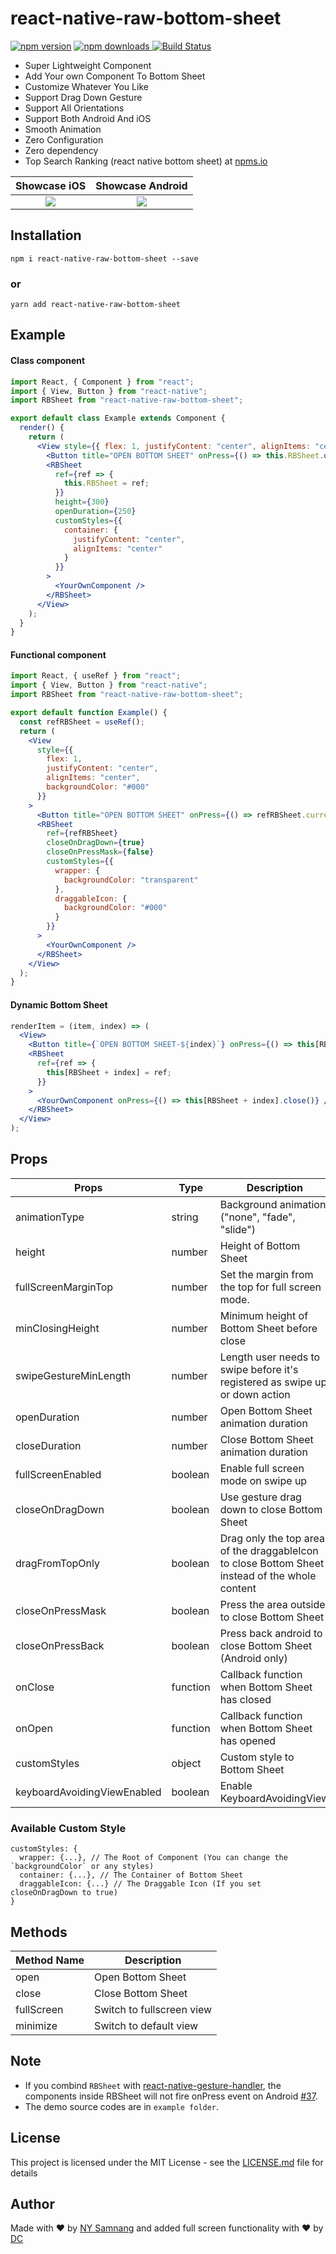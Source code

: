 # react-native-raw-bottom-sheet

[![npm version](https://badge.fury.io/js/react-native-raw-bottom-sheet.svg)](//npmjs.com/package/react-native-raw-bottom-sheet)
[![npm downloads](https://img.shields.io/npm/dm/react-native-raw-bottom-sheet.svg)
](//npmjs.com/package/react-native-raw-bottom-sheet)
[![Build Status](https://travis-ci.org/nysamnang/react-native-raw-bottom-sheet.svg?branch=master)](https://travis-ci.org/nysamnang/react-native-raw-bottom-sheet)

- Super Lightweight Component
- Add Your own Component To Bottom Sheet
- Customize Whatever You Like
- Support Drag Down Gesture
- Support All Orientations
- Support Both Android And iOS
- Smooth Animation
- Zero Configuration
- Zero dependency
- Top Search Ranking (react native bottom sheet) at [npms.io](https://npms.io/search?q=react%20native%20bottom%20sheet)

|                                                      Showcase iOS                                                      |                                                    Showcase Android                                                    |
| :--------------------------------------------------------------------------------------------------------------------: | :--------------------------------------------------------------------------------------------------------------------: |
| ![](https://raw.githubusercontent.com/nysamnang/stock-images/master/react-native-raw-bottom-sheet/RNRBS-IOS-2.0.3.gif) | ![](https://raw.githubusercontent.com/nysamnang/stock-images/master/react-native-raw-bottom-sheet/RNRBS-AOS-2.0.3.gif) |

## Installation

```
npm i react-native-raw-bottom-sheet --save
```

### or

```
yarn add react-native-raw-bottom-sheet
```

## Example

#### Class component

```jsx
import React, { Component } from "react";
import { View, Button } from "react-native";
import RBSheet from "react-native-raw-bottom-sheet";

export default class Example extends Component {
  render() {
    return (
      <View style={{ flex: 1, justifyContent: "center", alignItems: "center" }}>
        <Button title="OPEN BOTTOM SHEET" onPress={() => this.RBSheet.open()} />
        <RBSheet
          ref={ref => {
            this.RBSheet = ref;
          }}
          height={300}
          openDuration={250}
          customStyles={{
            container: {
              justifyContent: "center",
              alignItems: "center"
            }
          }}
        >
          <YourOwnComponent />
        </RBSheet>
      </View>
    );
  }
}
```

#### Functional component

```jsx
import React, { useRef } from "react";
import { View, Button } from "react-native";
import RBSheet from "react-native-raw-bottom-sheet";

export default function Example() {
  const refRBSheet = useRef();
  return (
    <View
      style={{
        flex: 1,
        justifyContent: "center",
        alignItems: "center",
        backgroundColor: "#000"
      }}
    >
      <Button title="OPEN BOTTOM SHEET" onPress={() => refRBSheet.current.open()} />
      <RBSheet
        ref={refRBSheet}
        closeOnDragDown={true}
        closeOnPressMask={false}
        customStyles={{
          wrapper: {
            backgroundColor: "transparent"
          },
          draggableIcon: {
            backgroundColor: "#000"
          }
        }}
      >
        <YourOwnComponent />
      </RBSheet>
    </View>
  );
}
```

#### Dynamic Bottom Sheet

```jsx
renderItem = (item, index) => (
  <View>
    <Button title={`OPEN BOTTOM SHEET-${index}`} onPress={() => this[RBSheet + index].open()} />
    <RBSheet
      ref={ref => {
        this[RBSheet + index] = ref;
      }}
    >
      <YourOwnComponent onPress={() => this[RBSheet + index].close()} />
    </RBSheet>
  </View>
);
```

## Props

| Props            | Type     | Description                                             | Default  |
| ---------------- | -------- | ------------------------------------------------------- | -------- |
| animationType    | string   | Background animation ("none", "fade", "slide")          | "none"   |
| height           | number   | Height of Bottom Sheet                                  | 260      |
| fullScreenMarginTop | number   | Set the margin from the top for full screen mode.    | 0        |
| minClosingHeight | number   | Minimum height of Bottom Sheet before close             | 0        |
| swipeGestureMinLength | number   | Length user needs to swipe before it's registered as swipe up or down action | 150        |
| openDuration     | number   | Open Bottom Sheet animation duration                    | 300 (ms) |
| closeDuration    | number   | Close Bottom Sheet animation duration                   | 200 (ms) |
| fullScreenEnabled  | boolean  | Enable full screen mode on swipe up                   | false    |
| closeOnDragDown  | boolean  | Use gesture drag down to close Bottom Sheet             | false    |
| dragFromTopOnly  | boolean  | Drag only the top area of the draggableIcon to close Bottom Sheet instead of the whole content | false    |
| closeOnPressMask | boolean  | Press the area outside to close Bottom Sheet            | true     |
| closeOnPressBack | boolean  | Press back android to close Bottom Sheet (Android only) | true     |
| onClose          | function | Callback function when Bottom Sheet has closed          | null     |
| onOpen           | function | Callback function when Bottom Sheet has opened          | null     |
| customStyles     | object   | Custom style to Bottom Sheet                            | {}       |
| keyboardAvoidingViewEnabled     | boolean   | Enable KeyboardAvoidingView             | true (ios) |

### Available Custom Style

```
customStyles: {
  wrapper: {...}, // The Root of Component (You can change the `backgroundColor` or any styles)
  container: {...}, // The Container of Bottom Sheet
  draggableIcon: {...} // The Draggable Icon (If you set closeOnDragDown to true)
}
```

## Methods

| Method Name | Description        |
| ----------- | ------------------ |
| open        | Open Bottom Sheet  |
| close       | Close Bottom Sheet |
| fullScreen  | Switch to fullscreen view  |
| minimize    | Switch to default view |

## Note

- If you combind `RBSheet` with <a href="https://github.com/kmagiera/react-native-gesture-handler" target="_blank">react-native-gesture-handler</a>, the components inside RBSheet will not fire onPress event on Android [#37](https://github.com/nysamnang/react-native-raw-bottom-sheet/issues/37).
- The demo source codes are in `example folder`.

## License

This project is licensed under the MIT License - see the [LICENSE.md](https://github.com/nysamnang/react-native-raw-bottom-sheet/blob/master/LICENSE) file for details

## Author

Made with ❤️ by [NY Samnang](https://github.com/nysamnang) and added full screen functionality with ❤️ by [DC](https://github.com/dcheema6)
